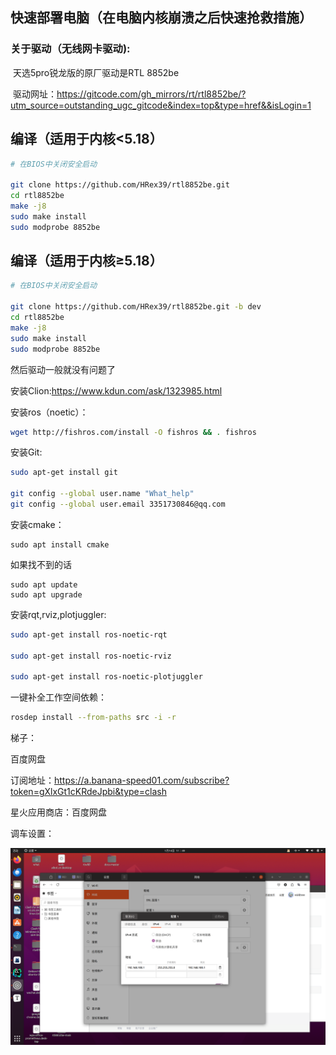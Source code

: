 ## 快速部署电脑（在电脑内核崩溃之后快速抢救措施）



### 关于驱动（无线网卡驱动):

​	天选5pro锐龙版的原厂驱动是RTL  8852be

​	驱动网址：https://gitcode.com/gh_mirrors/rt/rtl8852be/?utm_source=outstanding_ugc_gitcode&index=top&type=href&&isLogin=1

## 编译（适用于内核<5.18）

```bash
# 在BIOS中关闭安全启动

git clone https://github.com/HRex39/rtl8852be.git
cd rtl8852be
make -j8
sudo make install
sudo modprobe 8852be
```

## [     ](https://gitcode.com/gh_mirrors/rt/rtl8852be/?utm_source=outstanding_ugc_gitcode&index=top&type=href&&isLogin=1#编译（适用于内核≥518）)

## [     ](https://gitcode.com/gh_mirrors/rt/rtl8852be/?utm_source=outstanding_ugc_gitcode&index=top&type=href&&isLogin=1#编译（适用于内核≥518）)编译（适用于内核≥5.18）

```bash
# 在BIOS中关闭安全启动

git clone https://github.com/HRex39/rtl8852be.git -b dev
cd rtl8852be
make -j8
sudo make install
sudo modprobe 8852be
```

然后驱动一般就没有问题了



安装Clion:https://www.kdun.com/ask/1323985.html

安装ros（noetic）：

```bash
wget http://fishros.com/install -O fishros && . fishros
```

安装Git:

```bash
sudo apt-get install git

git config --global user.name "What_help"
git config --global user.email 3351730846@qq.com
```



安装cmake：

```
sudo apt install cmake
```

 如果找不到的话



```
sudo apt update
sudo apt upgrade
```



安装rqt,rviz,plotjuggler:

```bash
sudo apt-get install ros-noetic-rqt

sudo apt-get install ros-noetic-rviz

sudo apt-get install ros-noetic-plotjuggler
```



一键补全工作空间依赖：

```bash
rosdep install --from-paths src -i -r
```



梯子：

百度网盘

订阅地址：https://a.banana-speed01.com/subscribe?token=gXlxGt1cKRdeJpbi&type=clash



星火应用商店：百度网盘



调车设置：

![](./img/computer_deploy.png)